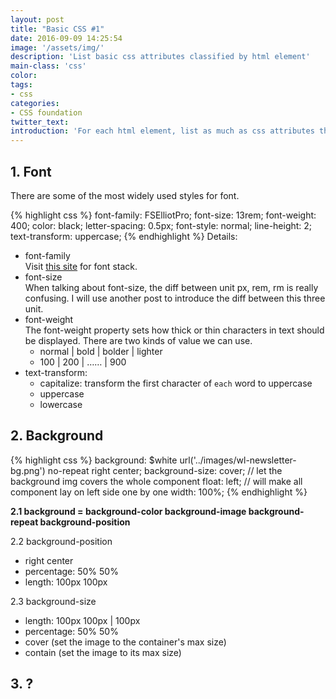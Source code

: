 ```yaml
---
layout: post
title: "Basic CSS #1"
date: 2016-09-09 14:25:54
image: '/assets/img/'
description: 'List basic css attributes classified by html element'
main-class: 'css'
color:
tags:
- css
categories:
- CSS foundation
twitter_text:
introduction: 'For each html element, list as much as css attributes that would be used'
---
```


## 1. Font

There are some of the most widely used styles for font.

{% highlight css %}
  font-family: FSElliotPro;
  font-size:  13rem;
  font-weight: 400;
  color: black;
  letter-spacing: 0.5px;
  font-style: normal;
  line-height: 2;
  text-transform: uppercase;
{% endhighlight %}
Details:

- font-family<br>
  Visit [this site](http://www.cssfontstack.com/) for font stack.
- font-size<br>
  When talking about font-size, the diff between unit px, rem, rm is really confusing. I will use another post to introduce the diff between this three unit.
- font-weight<br>
  The font-weight property sets how thick or thin characters in text should be displayed.
  There are two kinds of value we can use.
    - normal \| bold \| bolder \| lighter
    - 100 \| 200 \| …… \| 900
- text-transform:
  - capitalize: transform the first character of `each` word to uppercase
  - uppercase
  - lowercase

## 2. Background

{% highlight css %}
  background: $white url('../images/wl-newsletter-bg.png') no-repeat right center;
  background-size: cover; // let the background img covers the whole component
  float: left; // will make all component lay on left side one by one
  width: 100%;
{% endhighlight %}

**2.1 background = background-color background-image background-repeat background-position**

2.2 background-position

 - right center
 - percentage: 50% 50%
 - length: 100px 100px

2.3 background-size

 - length: 100px 100px \| 100px
 - percentage: 50% 50%
 - cover (set the image to the container's max size)
 - contain (set the image to its max size)

## 3. ?
